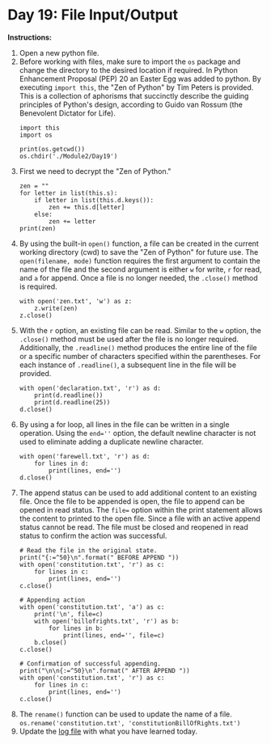 
# Day 19: File Input/Output

**Instructions:** 
1. Open a new python file.
2. Before working with files, make sure to import the `os` package and change the directory to the desired location if required. In Python Enhancement Proposal (PEP) 20 an Easter Egg was added to python. By executing `import this`, the "Zen of Python" by Tim Peters is provided. This is a collection of aphorisms that succinctly describe the guiding principles of Python's design, according to Guido van Rossum (the Benevolent Dictator for Life).
    ```
    import this
    import os
    
    print(os.getcwd())
    os.chdir('./Module2/Day19')
    ```
3. First we need to decrypt the "Zen of Python."
    ```
    zen = ""
    for letter in list(this.s):
        if letter in list(this.d.keys()):
            zen += this.d[letter]
        else:
            zen += letter
    print(zen)
    ```
4. By using the built-in `open()` function, a file can be created in the current working directory (cwd) to save the "Zen of Python" for future use. The `open(filename, mode)` function requires the first argument to contain the name of the file and the second argument is either `w` for write, `r` for read, and `a` for append. Once a file is no longer needed, the `.close()` method is required.
    ```
    with open('zen.txt', 'w') as z:
        z.write(zen)
    z.close()
    ```
5. With the `r` option, an existing file can be read. Similar to the `w` option, the `.close()` method must be used after the file is no longer required. Additionally, the `.readline()` method produces the entire line of the file or a specific number of characters specified within the parentheses. For each instance of `.readline()`, a subsequent line in the file will be provided.
    ```
    with open('declaration.txt', 'r') as d:
        print(d.readline())
        print(d.readline(25))
    d.close()
    ```
6. By using a for loop, all lines in the file can be written in a single operation. Using the `end=''` option, the default newline character is not used to eliminate adding a duplicate newline character.
    ```
    with open('farewell.txt', 'r') as d:
        for lines in d:
            print(lines, end='')
    d.close()
    ```
7. The append status can be used to add additional content to an existing file. Once the file to be appended is open, the file to append can be opened in read status. The `file=` option within the print statement allows the content to printed to the open file. Since a file with an active append status cannot be read. The file must be closed and reopened in read status to confirm the action was successful.
    ```
    # Read the file in the original state.
    print("{:=^50}\n".format(" BEFORE APPEND "))
    with open('constitution.txt', 'r') as c:
        for lines in c:
            print(lines, end='')
    c.close()

    # Appending action
    with open('constitution.txt', 'a') as c:
        print('\n', file=c)
        with open('billofrights.txt', 'r') as b:
            for lines in b:
                print(lines, end='', file=c)
        b.close()
    c.close()

    # Confirmation of successful appending.
    print("\n\n{:=^50}\n".format(" AFTER APPEND "))
    with open('constitution.txt', 'r') as c:
        for lines in c:
            print(lines, end='')
    c.close()
    ```
8. The `rename()` function can be used to update the name of a file.  
   `os.rename('constitution.txt', 'constitutionBillOfRights.txt')`
9. Update the [log file](../../log.md) with what you have learned today.
